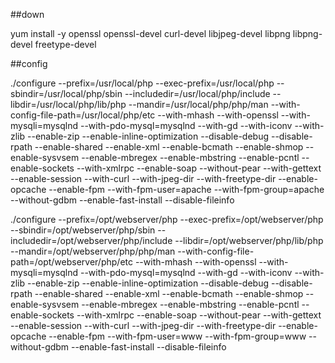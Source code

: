 ##down

yum install -y openssl openssl-devel curl-devel libjpeg-devel libpng libpng-devel freetype-devel
 
##config


./configure --prefix=/usr/local/php --exec-prefix=/usr/local/php --sbindir=/usr/local/php/sbin --includedir=/usr/local/php/include --libdir=/usr/local/php/lib/php --mandir=/usr/local/php/php/man --with-config-file-path=/usr/local/php/etc --with-mhash --with-openssl --with-mysqli=mysqlnd --with-pdo-mysql=mysqlnd --with-gd --with-iconv --with-zlib --enable-zip --enable-inline-optimization --disable-debug --disable-rpath --enable-shared --enable-xml --enable-bcmath --enable-shmop --enable-sysvsem --enable-mbregex --enable-mbstring  --enable-pcntl --enable-sockets --with-xmlrpc --enable-soap --without-pear --with-gettext --enable-session --with-curl --with-jpeg-dir --with-freetype-dir --enable-opcache --enable-fpm --with-fpm-user=apache --with-fpm-group=apache --without-gdbm --enable-fast-install --disable-fileinfo


./configure --prefix=/opt/webserver/php --exec-prefix=/opt/webserver/php --sbindir=/opt/webserver/php/sbin --includedir=/opt/webserver/php/include --libdir=/opt/webserver/php/lib/php --mandir=/opt/webserver/php/php/man --with-config-file-path=/opt/webserver/php/etc --with-mhash --with-openssl --with-mysqli=mysqlnd --with-pdo-mysql=mysqlnd --with-gd --with-iconv --with-zlib --enable-zip --enable-inline-optimization --disable-debug --disable-rpath --enable-shared --enable-xml --enable-bcmath --enable-shmop --enable-sysvsem --enable-mbregex --enable-mbstring  --enable-pcntl --enable-sockets --with-xmlrpc --enable-soap --without-pear --with-gettext --enable-session --with-curl --with-jpeg-dir --with-freetype-dir --enable-opcache --enable-fpm --with-fpm-user=www --with-fpm-group=www --without-gdbm --enable-fast-install --disable-fileinfo
